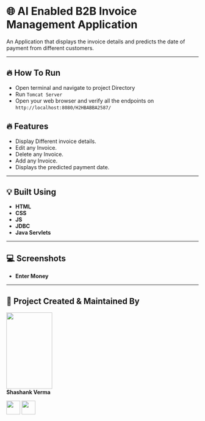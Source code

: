 # 🌐 AI Enabled B2B Invoice Management Application

An Application that displays the invoice details and predicts the date of payment from different customers.

---

## :fire: How To Run

- Open terminal and navigate to project Directory
- Run `Tomcat Server`
- Open your web browser and verify all the endpoints on `http://localhost:8080/H2HBABBA2587/`


## :fire: Features

- Display Different invoice details.
- Edit any Invoice.
- Delete any Invoice.
- Add any Invoice.
- Displays the predicted payment date.

---

## :bulb: Built Using

- **HTML**
- **CSS**
- **JS**
- **JDBC**
- **Java Servlets**

---

## :computer: Screenshots
- **Enter Money**
<!--
<img src="images/1.jpeg"/>
<br>
- **Select Drinks**
<img src="images/2.jpeg"/>
<br>
- **Billing Stage**
<img src="images/3.jpeg"/>
<br>
- **Response When Insufficient Amount Is Paid**
<img src="images/4.jpeg"/>
<br>
 - **Adding Extra Money Which Was Asked**
<img src="images/5.jpeg"/>
<br>
- **Reset Option To Termninate Ongoing Transaction**
<img src="images/6.jpeg"/>
-->
---

## :man: Project Created & Maintained By

<img src = "images/shashank.jpeg"  height="200" width="120" alt=""> <br>**Shashank Verma**
<p>
<a href = "https://github.com/Shashank1816"><img src = "http://www.iconninja.com/files/241/825/211/round-collaboration-social-github-code-circle-network-icon.svg" width="36" height = "36"/></a>
<a href = "https://www.linkedin.com/in/shashank-verma-5a671316b/">
<img src = "http://www.iconninja.com/files/863/607/751/network-linkedin-social-connection-circular-circle-media-icon.svg" width="36" height="36"/>
</a>
</p>

